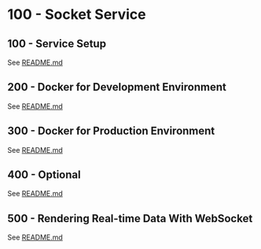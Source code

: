 # 100 - Socket Service

## 100 - Service Setup

See [README.md](./100/README.md)

## 200 - Docker for Development Environment

See [README.md](./200/README.md)

## 300 - Docker for Production Environment

See [README.md](./300/README.md)

## 400 - Optional

See [README.md](./400/README.md)

## 500 - Rendering Real-time Data With WebSocket

See [README.md](./500/README.md)